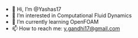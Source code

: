 - 👋 Hi, I’m @Yashas17
- 👀 I’m interested in Computational Fluid Dynamics
- 🌱 I’m currently learning OpenFOAM
- 📫 How to reach me: y.gandhi17@gmail.com

<!---
Yashas17/Yashas17 is a ✨ special ✨ repository because its `README.md` (this file) appears on your GitHub profile.
You can click the Preview link to take a look at your changes.
--->
